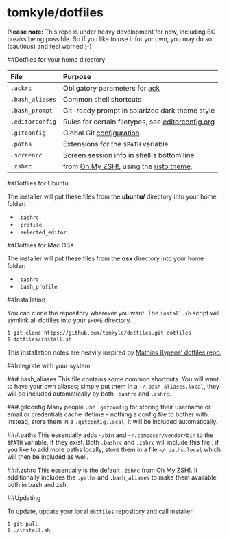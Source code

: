 # tomkyle/dotfiles

**Please note:** This repo is under heavy development for now, including BC breaks being possible. So if you like to use it for yor own, you may do so (cautious) and feel warned ;-)

##Dotfiles for your home directory

File | Purpose
:----| :-------
`.ackrc` | Obligatory parameters for [ack](http://beyondgrep.com/)
`.bash_aliases` | Common shell shortcuts 
`.bash_prompt` | Git-ready prompt in solarized dark theme style
`.editorconfig` | Rules for certain filetypes, see [editorconfig.org](http://editorconfig.org/)
`.gitconfig` | Global Git [configuration](http://git-scm.com/docs/git-config)
`.paths` | Extensions for the `$PATH` variable
`.screenrc` | Screen session info in shell's bottom line
`.zshrc` | from [Oh My ZSH!](http://ohmyz.sh/), using the [risto theme](https://github.com/robbyrussell/oh-my-zsh/wiki/Themes#risto). 

##Dotfiles for Ubuntu

The installer will put these files from the **ubuntu/** directory into your home folder:

- `.bashrc`
- `.profile`
- `.selected_editor`

##Dotfiles for Mac OSX

The installer will put these files from the **osx** directory into your home folder:

- `.bashrc`
- `.bash_profile`



##Installation

You can clone the repository wherever you want. The `install.sh` script will symlink all dotfiles into your `$HOME` directory.

```bash
$ git clone https://github.com/tomkyle/dotfiles.git dotfiles
$ dotfiles/install.sh
```

This installation notes are heavily inspired by [Mathias Bynens' dotfiles repo.](https://github.com/mathiasbynens/dotfiles)



##Integrate with your system

###.bash_aliases
This file contains some common shortcuts. You will want to have your own aliases; simply put them in a `~/.bash_aliases.local`, they will be included automatically by both `.bashrc` and `.zshrc`.

###.gitconfig
Many people use `.gitconfig` for storing their username or email or credentials cache lifetime – nothing a config file to bother with. Instead, store them in a `.gitconfig.local`, it will be included automatically.

###.paths
This essentially adds `~/bin` and `~/.composer/vendor/bin` to the `$PATH` variable, if they exist. Both `.bashrc` and `.zshrc` will include this file ; if you like to add more paths locally, store them in a file `~/.paths.local` which will then be included as well.

###.zshrc
This essentially is the default `.zshrc` from [Oh My ZSH!](http://ohmyz.sh/). It additionally includes the `.paths` and `.bash_aliases` to make them available both in bash and zsh.




##Updating

To update, update your local `dotfiles` repository and call installer:

```bash
$ git pull
$ ./install.sh
```
